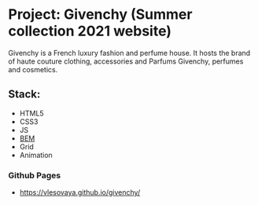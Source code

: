 # Project: Givenchy (Summer collection 2021 website)

Givenchy is a French luxury fashion and perfume house. It hosts the brand of haute couture clothing, accessories and Parfums Givenchy, perfumes and cosmetics.

## Stack:

- HTML5
- CSS3
- JS
- [BEM](https://ru.bem.info/methodology/quick-start/#%D0%B2%D0%B2%D0%B5%D0%B4%D0%B5%D0%BD%D0%B8%D0%B5)
- Grid
- Animation

### Github Pages

- https://vlesovaya.github.io/givenchy/
